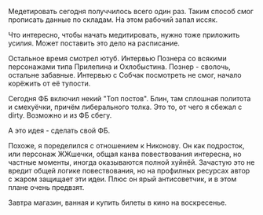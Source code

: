 Медетировать сегодня получчилось всего один раз. Таким способ смог прописать данные по складам. На этом рабочий запал иссяк.

Что интересно, чтобы начать медитировать, нужно тоже приложить усилия. Может поставить это дело на расписание.

Остальное время смотрел ютуб. Интервью Познера со всякими персонажами типа Прилепина и Охлобыстина. Познер - сволочь, остальне забавные. Интервью с Собчак посмотреть не смог, начало корёжить от её тупости.

Сегодня ФБ включил некий "Топ постов". Блин, там сплошная политота и смехуёчки, причём либерального толка. Это то, от чего я сбежал с dirty. Возможно и из ФБ сбегу.

А это идея - сделать свой ФБ.

Похоже, я поределился с отношением к Никонову. Он как подросток, или персонаж ЖЖшечки, общая канва повествования интересна, но частные моменты, иногда оказываются полной хуйнёй. Зачастую это не вредит общей логике повествования, но на профилных ресурсах автор с жаром защищает эти идеи.
Плюс он ярый антисоветчик, и в этом плане очень предвзят.

Завтра магазин, ванная и купить билеты в кино на воскресенье.